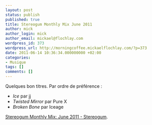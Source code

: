 ```yaml
---
layout: post
status: publish
published: true
title: Stereogum Monthly Mix June 2011
author: mick
author_login: mick
author_email: mickael@flochlay.com
wordpress_id: 373
wordpress_url: http://morningcoffee.mickaelflochlay.com/?p=373
date: 2011-06-14 10:36:34.000000000 +02:00
categories:
- Musique
tags: []
comments: []
---
```

Quelques bon titres. Par ordre de préférence :
<ul>
	<li><em>Ice</em> par jj</li>
	<li><em>Twisted Mirror</em> par Pure X</li>
	<li><em>Broken Bone</em> par Iceage</li>
</ul>
<a href="http://stereogum.com/722831/stereogum-monthly-mix-june-2011/top-stories/lead-story/?utm_source=feedburner&amp;utm_medium=feed&amp;utm_campaign=Feed%3A+stereogum%2FcBYa+%28stereogum%29">Stereogum Monthly Mix: June 2011 - Stereogum</a>.
